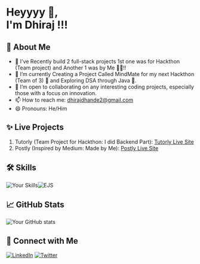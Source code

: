 # Heyyyy 👋,<br> I'm Dhiraj !!!

## 🚀 About Me
- 🔭 I've Recently build 2 full-stack projects 1st one was for Hackthon (Team project) and Another 1 was by Me 👨‍💻!!
- 🌱 I’m currently Creating a Project Called MindMate for my next Hackthon (Team of 3) 🤫 and Exploring DSA through Java 🚀.
- 👀 I’m open to collaborating on any interesting coding projects, especially those with a focus on innovation.
- 📫 How to reach me: dhirajdhande2@gmail.com
- 😄 Pronouns: He/Him

## ✨ Live Projects 
1. Tutorly (Team Project for Hackthon: I did Backend Part): [Tutorly Live Site](https://tutorly-jyu9.onrender.com)
2. Postly (Inspired by Medium: Made by Me): [Postly Live Site](https://postly-t64r.onrender.com)

## 🛠️ Skills
![Your Skills](https://skillicons.dev/icons?i=html,css,js,nodejs,express,mongodb,bootstrap,git,github)![EJS](https://img.shields.io/badge/EJS-templating-green?style=for-the-badge&logo=javascript)


## 📈 GitHub Stats
![Your GitHub stats](https://github-readme-stats.vercel.app/api?username=dhirajdhande19&show_icons=true&theme=radical)

## 🔗 Connect with Me
[![LinkedIn](https://img.shields.io/badge/LinkedIn-DhirajDhande-blue)](https://www.linkedin.com/in/dhiraj-dhande-1a7262237/)
[![Twitter](https://img.shields.io/badge/Twitter-@DhirajDhande8-blue)](https://x.com/DhirajDhande8)
